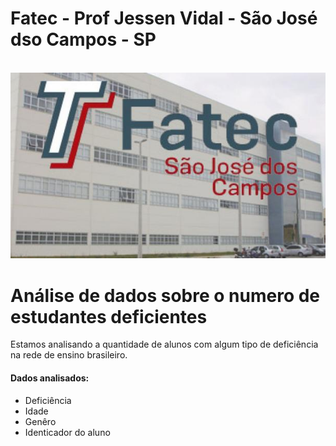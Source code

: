 # Fatec - Prof Jessen Vidal - São José dso Campos - SP
<br/>
<img src="fatecads.jpg" alt="fatec ads 2019"/>
<br/>

# Análise de dados sobre o numero de estudantes deficientes

Estamos analisando a quantidade de alunos com algum tipo de deficiência na rede de ensino brasileiro.
<br/>
#### Dados analisados:
- Deficiência
- Idade
- Genêro
- Identicador do aluno
